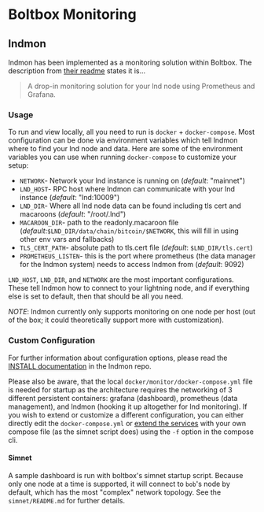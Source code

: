 # Boltbox Monitoring

## lndmon

lndmon has been implemented as a monitoring solution within Boltbox.
The description from [their readme](https://github.com/lightninglabs/lndmon) states it is...

> A drop-in monitoring solution for your lnd node using Prometheus and Grafana.

### Usage

To run and view locally, all you need to run is `docker` + `docker-compose`. Most configuration
can be done via environment variables which tell lndmon where to find your lnd node
and data. Here are some of the environment variables you can use when running `docker-compose`
to customize your setup:

- `NETWORK`- Network your lnd instance is running on (_default_: "mainnet")
- `LND_HOST`- RPC host where lndmon can communicate with your lnd instance (_default_: "lnd:10009")
- `LND_DIR`- Where all lnd node data can be found including tls cert and macaroons (_default_: "/root/.lnd")
- `MACAROON_DIR`- path to the readonly.macaroon file (_default_:`$LND_DIR/data/chain/bitcoin/$NETWORK`, this will fill in using other env vars and fallbacks)
- `TLS_CERT_PATH`- absolute path to tls.cert file (_default_: `$LND_DIR/tls.cert`)
- `PROMETHEUS_LISTEN`- this is the port where prometheus (the data manager for the lndmon system) needs to access lndmon
  from (_default_: 9092)

`LND_HOST`, `LND_DIR`, and `NETWORK` are the most important configurations. These tell
lndmon how to connect to your lightning node, and if everything else is set to default,
then that should be all you need.

_NOTE_: lndmon currently only supports monitoring on one node per host (out of the box;
it could theoretically support more with customization).

### Custom Configuration

For further information about configuration options, please read the [INSTALL
documentation](https://github.com/lightninglabs/lndmon/blob/master/INSTALL.md) in the lndmon repo.

Please also be aware, that the local `docker/monitor/docker-compose.yml` file is needed
for startup as the architecture requires the networking of 3 different persistent containers:
grafana (dashboard), prometheus (data management), and lndmon (hooking it up altogether for lnd monitoring).
If you wish to extend or customize a different configuration, you can either directly edit
the `docker-compose.yml` or [extend the services](https://docs.docker.com/compose/extends/)
with your own compose file (as the simnet script does) using the `-f` option in the compose cli.

#### Simnet

A sample dashboard is run with boltbox's simnet startup script. Because only one
node at a time is supported, it will connect to `bob`'s node by default, which has the most
"complex" network topology. See the `simnet/README.md` for further details.
